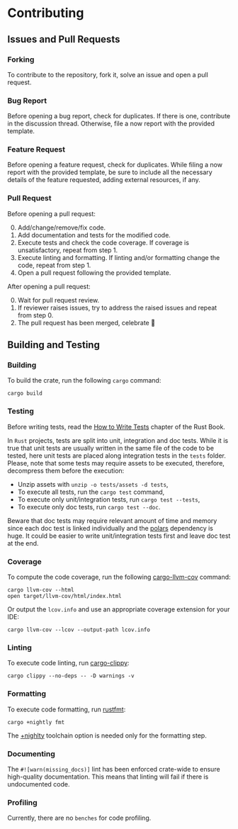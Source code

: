# Contributing

##  Issues and Pull Requests

### Forking

To contribute to the repository, fork it, solve an issue and open a pull request.

### Bug Report

Before opening a bug report, check for duplicates. If there is one, contribute in the discussion thread. Otherwise, file a now report with the provided template.

### Feature Request

Before opening a feature request, check for duplicates. While filing a now report with the provided template, be sure to include all the necessary details of the feature requested, adding external resources, if any.

### Pull Request

Before opening a pull request:

0. Add/change/remove/fix code.
1. Add documentation and tests for the modified code.
2. Execute tests and check the code coverage. If coverage is unsatisfactory, repeat from step 1.
3. Execute linting and formatting. If linting and/or formatting change the code, repeat from step 1. 
4. Open a pull request following the provided template.

After opening a pull request:

0. Wait for pull request review.
1. If reviewer raises issues, try to address the raised issues and repeat from step 0.
2. The pull request has been merged, celebrate 🎉

## Building and Testing

### Building

To build the crate, run the following `cargo` command:

    cargo build

### Testing

Before writing tests, read the [How to Write Tests](https://doc.rust-lang.org/book/ch11-01-writing-tests.html) chapter of the Rust Book.

In `Rust` projects, tests are split into unit, integration and doc tests. While it is true that unit tests are usually written in the same file of the code to be tested, here unit tests are placed along integration tests in the `tests` folder. Please, note that some tests may require assets to be executed, therefore, decompress them before the execution:

- Unzip assets with `unzip -o tests/assets -d tests`,
- To execute all tests, run the `cargo test` command,
- To execute only unit/integration tests, run `cargo test --tests`,
- To execute only doc tests, run `cargo test --doc`.

Beware that doc tests may require relevant amount of time and memory since each doc test is linked individually and the [polars](https://github.com/pola-rs/polars) dependency is huge. It could be easier to write unit/integration tests first and leave doc test at the end.

### Coverage

To compute the code coverage, run the following [cargo-llvm-cov](https://github.com/taiki-e/cargo-llvm-cov) command:

    cargo llvm-cov --html
    open target/llvm-cov/html/index.html

Or output the `lcov.info` and use an appropriate coverage extension for your IDE:

    cargo llvm-cov --lcov --output-path lcov.info

### Linting

To execute code linting, run [cargo-clippy](https://github.com/rust-lang/rust-clippy):

    cargo clippy --no-deps -- -D warnings -v

### Formatting

To execute code formatting, run [rustfmt](https://github.com/rust-lang/rustfmt):

    cargo +nightly fmt

The [+nighlty](https://doc.rust-lang.org/cargo/commands/cargo.html?highlight=toolchain#common-options) toolchain option is needed only for the formatting step.

### Documenting

The `#![warn(missing_docs)]` lint has been enforced crate-wide to ensure high-quality documentation. This means that linting will fail if there is undocumented code.

### Profiling

Currently, there are no `benches` for code profiling.
